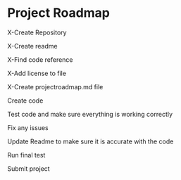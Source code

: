 # Project Roadmap
X-Create Repository

X-Create readme

X-Find code reference

X-Add license to file

X-Create projectroadmap.md file

Create code

Test code and make sure everything is working correctly

Fix any issues

Update Readme to make sure it is accurate with the code

Run final test

Submit project
